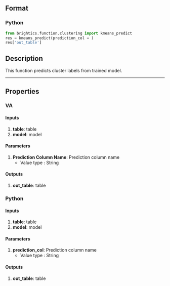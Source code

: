 ## Format
### Python
```python
from brightics.function.clustering import kmeans_predict
res = kmeans_predict(prediction_col = )
res['out_table']
```

## Description
This function predicts cluster labels from trained model.

---

## Properties
### VA
#### Inputs
1. **table**: table
2. **model**: model

#### Parameters
1. **Prediction Column Name**: Prediction column name
   - Value type : String

#### Outputs
1. **out_table**: table

### Python
#### Inputs
1. **table**: table
2. **model**: model

#### Parameters
1. **prediction_col**: Prediction column name
   - Value type : String

#### Outputs
1. **out_table**: table

